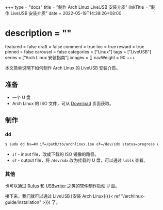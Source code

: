 +++
type = "docs"
title = "制作 Arch Linux LiveUSB 安装介质"
linkTitle = "制作 LiveUSB 安装介质"
date = 2022-05-19T14:39:26+08:00
# description = ""
featured = false
draft = false
comment = true
toc = true
reward = true
pinned = false
carousel = false
categories = ["Linux"]
tags = ["LiveUSB"]
series = ["Arch Linux 安装指南"]
images = []
navWeight = 90
+++

本文简单说明下如何制作 Arch Linux 的 LiveUSB 安装介质。

<!--more-->

## 准备

- 一个 U 盘
- Arch Linux 的 ISO 文件，可从 [Download](https://archlinux.org/download/) 页面获取。

## 制作

### dd

```bash
$ sudo dd bs=4M if=/path/to/archlinux.iso of=/dev/sdx status=progress && sync
```

- `if` - input file，改成下载的 ISO 镜像的路径。
- `of` - output file，将 `/dev/sdx` 改为挂载的 U 盘，可以通过 `lsblk` 查看。

### 其他

也可以通过 [Rufus](https://rufus.ie/) 和 [USBwriter](https://sourceforge.net/p/usbwriter/wiki/Documentation/) 之类的软件制作启动 U 盘。

接下来，我们就可以通过 LiveUSB [安装 Arch Linux]({{< ref "/archlinux-guide/installation" >}}) 了。
